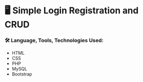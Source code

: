 # :desktop_computer: Simple Login Registration and CRUD

### :hammer_and_wrench: Language, Tools, Technologies Used:
- HTML
- CSS
- PHP
- MySQL
- Bootstrap
